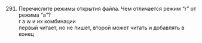 291. Перечислите режимы открытия файла. Чем отличается режим “r” от режима “a”?  
r a w и их комбинации  
первый читает, но не пишет, второй может читать и добавлять в конец
